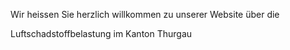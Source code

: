 Wir heissen Sie herzlich willkommen zu unserer Website über die

Luftschadstoffbelastung im Kanton Thurgau
